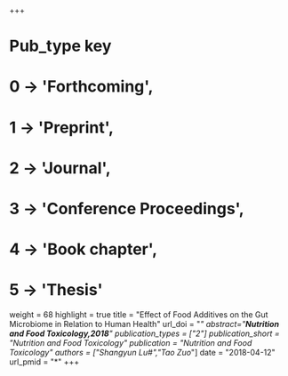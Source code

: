 +++
# Pub_type key
# 0 -> 'Forthcoming',
# 1 -> 'Preprint',
# 2 -> 'Journal',
# 3 -> 'Conference Proceedings',
# 4 -> 'Book chapter',
# 5 -> 'Thesis'

weight = 68
highlight = true
title = "Effect of Food Additives on the Gut Microbiome in Relation to Human Health"
url_doi = "*"
abstract="**Nutrition and Food Toxicology,2018**"
publication_types = ["2"]
publication_short = "*Nutrition and Food Toxicology*"
publication = "*Nutrition and Food Toxicology*"
authors = ["Shangyun Lu#","Tao Zuo*"]
date = "2018-04-12"
url_pmid = "*"
+++
